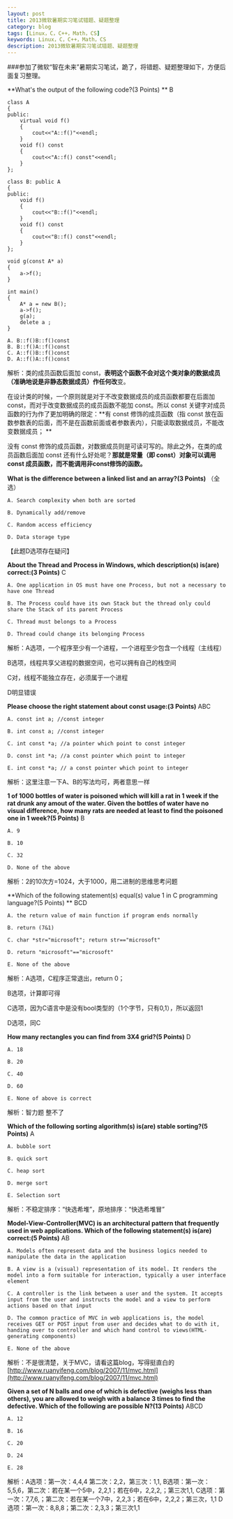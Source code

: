 ```yaml
---
layout: post
title: 2013微软暑期实习笔试错题、疑题整理
category: blog
tags: [Linux，C，C++，Math，CS]
keywords: Linux，C，C++，Math，CS 
description: 2013微软暑期实习笔试错题、疑题整理
---
```


###参加了微软“智在未来”暑期实习笔试，跪了，将错题、疑题整理如下，方便后面复习整理。  

**What's the output of the following code?(3 Points)  ** B  
 
	class A  
	{  
	public:  
	    virtual void f()  
	    {  
	        cout<<"A::f()"<<endl;  
	    }  
	    void f() const  
	    {  
	        cout<<"A::f() const"<<endl;  
	    }  
	};  
	  
	class B: public A  
	{  
	public:  
	    void f()  
	    {  
	        cout<<"B::f()"<<endl;  
	    }  
	    void f() const  
	    {  
	        cout<<"B::f() const"<<endl;  
	    }  
	};  
	  
	void g(const A* a)  
	{  
	    a->f();  
	}  
	  
	int main()  
	{  
	    A* a = new B();  
	    a->f();  
	    g(a);  
	    delete a ;  
	}  

	A. B::f()B::f()const    
	B. B::f()A::f()const  
	C. A::f()B::f()const    
	D. A::f()A::f()const  

解析：类的成员函数后面加 const，**表明这个函数不会对这个类对象的数据成员（准确地说是非静态数据成员）作任何改**变。  

在设计类的时候，一个原则就是对于不改变数据成员的成员函数都要在后面加 const，而对于改变数据成员的成员函数不能加 const。所以 const 关键字对成员函数的行为作了更加明确的限定：**有 const 修饰的成员函数（指 const 放在函数参数表的后面，而不是在函数前面或者参数表内），只能读取数据成员，不能改变数据成员；  **

没有 const 修饰的成员函数，对数据成员则是可读可写的。除此之外，在类的成员函数后面加 const 还有什么好处呢？**那就是常量（即 const）对象可以调用 const 成员函数，而不能调用非const修饰的函数。**  

**What is the difference between a linked list and an array?(3 Points)**  （全选） 

	A. Search complexity when both are sorted  
	
	B. Dynamically add/remove  
	
	C. Random access efficiency  
	
	D. Data storage type  

【此题D选项存在疑问】  

**About the Thread and Process in Windows, which description(s) is(are) correct:(3 Points)**  C  
  
	A. One application in OS must have one Process, but not a necessary to have one Thread  
	
	B. The Process could have its own Stack but the thread only could share the Stack of its parent Process  
	
	C. Thread must belongs to a Process  
	
	D. Thread could change its belonging Process  

解析：A选项，一个程序至少有一个进程，一个进程至少包含一个线程（主线程）  

B选项，线程共享父进程的数据空间，也可以拥有自己的栈空间  

C对，线程不能独立存在，必须属于一个进程  

D明显错误  

**Please choose the right statement about const usage:(3 Points)**  ABC  


	A. const int a; //const integer  
	
	B. int const a; //const integer  
	
	C. int const *a; //a pointer which point to const integer  
	
	D. const int *a; //a const pointer which point to integer  
	
	E. int const *a; // a const pointer which point to integer  

解析：这里注意一下A、B的写法均可，两者意思一样  


**1 of 1000 bottles of water is poisoned which will kill a rat in 1 week if the rat drunk any amout of the water. Given the bottles of water have no visual difference, how many rats are needed at least to find the poisoned one in 1 week?(5 Points)** B  
  

	A. 9  
	
	B. 10  
	
	C. 32  
	
	D. None of the above  

解析：2的10次方=1024，大于1000，用二进制的思维思考问题  

**Which of the following statement(s) equal(s) value 1 in C programming language?(5 Points)  ** BCD  

	A. the return value of main function if program ends normally
	
	B. return (7&1)  
	
	C. char *str="microsoft"; return str=="microsoft"  
	
	D. return "microsoft"=="microsoft"  
	
	E. None of the above  

解析：A选项，C程序正常退出，return 0；  

B选项，计算即可得  

C选项，因为C语言中是没有bool类型的（1个字节，只有0,1），所以返回1  

D选项，同C  


**How many rectangles you can find from 3X4 grid?(5 Points)** D  
 

	A. 18  
	
	B. 20  
	
	C. 40  
	
	D. 60 
	
	E. None of above is correct  

解析：智力题 整不了  

**Which of the following sorting algorithm(s) is(are) stable sorting?(5 Points)**    A  

	A. bubble sort  
	
	B. quick sort  
	
	C. heap sort  
	
	D. merge sort  
	
	E. Selection sort  

解析：不稳定排序：“快选希堆”，原地排序：“快选希堆冒”  


**Model-View-Controller(MVC) is an architectural pattern that frequently used in web applications. Which of the following statement(s) is(are) correct:(5 Points)** AB  

	A. Models often represent data and the business logics needed to manipulate the data in the application  
	
	B. A view is a (visual) representation of its model. It renders the model into a form suitable for interaction, typically a user interface element  
	
	C. A controller is the link between a user and the system. It accepts input from the user and instructs the model and a view to perform actions based on that input  
	
	D. The common practice of MVC in web applications is, the model receives GET or POST input from user and decides what to do with it, handing over to controller and which hand control to views(HTML-generating components)  
	
	E. None of the above  

解析：不是很清楚，关于MVC，请看这篇blog，写得挺直白的[http://www.ruanyifeng.com/blog/2007/11/mvc.html](http://www.ruanyifeng.com/blog/2007/11/mvc.html)  


**Given a set of N balls and one of which is defective (weighs less than others), you are allowed to weigh with a balance 3 times to find the defective. Which of the following are possible N?(13 Points)** ABCD  

	A. 12  
	
	B. 16  
	
	C. 20  
	
	D. 24  
	
	E. 28  

解析：A选项：第一次：4,4,4 第二次：2,2，第三次：1,1,
B选项：第一次：5,5,6，第二次：若在某一个5中，2,2,1；若在6中，2,2,2,；第三次1,1,
C选项：第一次：7,7,6,；第二次：若在某一个7中，2,2,3；若在6中，2,2,2；第三次，1,1
D选项：第一次：8,8,8；第二次：2,3,3；第三次1,1
